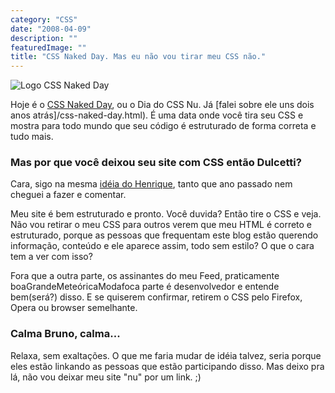 ```yaml
---
category: "CSS"
date: "2008-04-09"
description: ""
featuredImage: ""
title: "CSS Naked Day. Mas eu não vou tirar meu CSS não."
---
```


![Logo CSS Naked Day](http://naked.dustindiaz.com/img/naked-day-08.png)

Hoje é o [CSS Naked Day](http://naked.dustindiaz.com/), ou o Dia do CSS Nu. Já [falei sobre ele uns dois anos atrás]/css-naked-day.html). É uma data onde você tira seu CSS e mostra para todo mundo que seu código é estruturado de forma correta e tudo mais.

### Mas por que você deixou seu site com CSS então Dulcetti?

Cara, sigo na mesma [idéia do Henrique](http://revolucao.etc.br/archives/css-naked-day-ou-ficar-pelado-na-frente-do-outro-so-para-mostrar-o-tamanho-do-seu-body/), tanto que ano passado nem cheguei a fazer e comentar.

Meu site é bem estruturado e pronto. Você duvida? Então tire o CSS e veja. Não vou retirar o meu CSS para outros verem que meu HTML é correto e estruturado, porque as pessoas que frequentam este blog estão querendo informação, conteúdo e ele aparece assim, todo sem estilo? O que o cara tem a ver com isso?

Fora que a outra parte, os assinantes do meu Feed, praticamente boaGrandeMeteóricaModafoca parte é desenvolvedor e entende bem(será?) disso. E se quiserem confirmar, retirem o CSS pelo Firefox, Opera ou browser semelhante.

### Calma Bruno, calma...

Relaxa, sem exaltações. O que me faria mudar de idéia talvez, seria porque eles estão linkando as pessoas que estão participando disso. Mas deixo pra lá, não vou deixar meu site "nu" por um link. ;)
